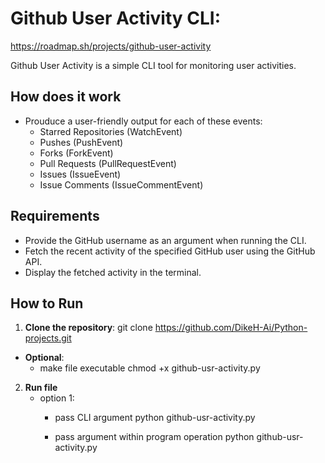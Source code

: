 # Github User Activity CLI:
https://roadmap.sh/projects/github-user-activity

Github User Activity is a simple CLI tool for monitoring user activities.

## How does it work
- Prouduce a user-friendly output for each of these events:
    - Starred Repositories (WatchEvent)
    - Pushes (PushEvent)
    - Forks (ForkEvent)
    - Pull Requests (PullRequestEvent)
    - Issues (IssueEvent)
    - Issue Comments (IssueCommentEvent)

## Requirements
- Provide the GitHub username as an argument when running the CLI.
- Fetch the recent activity of the specified GitHub user using the GitHub API.
- Display the fetched activity in the terminal.

## How to Run

1. **Clone the repository**:
   git clone https://github.com/DikeH-Ai/Python-projects.git

- **Optional**:
    - make file executable
    chmod +x github-usr-activity.py

2. **Run file**
    - option 1:
        - pass CLI argument
        python github-usr-activity.py <username>
        
        - pass argument within program operation
        python github-usr-activity.py